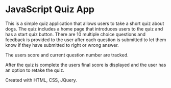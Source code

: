 # JavaScript Quiz App
This is a simple quiz application that allows users to take a short quiz about dogs. The quiz includes a home page that introduces users
to the quiz and has a start quiz button. There are 10 multiple choice questions and feedback is provided to the user after each question
is submitted to let them know if they have submitted to right or wrong answer. 

The users score and current question number are tracked. 

After the quiz is complete the users final score is displayed and the user has an option to retake the quiz.

Created with HTML, CSS, JQuery.
